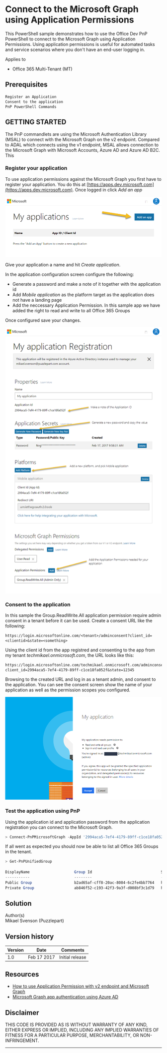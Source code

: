 # Connect to the Microsoft Graph using Application Permissions

This PowerShell sample demonstrates how to use the Office Dev PnP PowerShell to connect to the Microsoft Graph
using Application Permissions. Using application permissions is useful for automated tasks
and service scenarios where you don't have an end-user logging in.

Applies to


- Office 365 Multi-Tenant (MT)

## Prerequisites ##
	Register an Application
	Consent to the application
	PnP PowerShell Commands

## GETTING STARTED ##
The PnP commandlets are using the Microsoft Authentication Library (MSAL) to connect with the Microsoft Graph on the v2 endpoint. Compared to ADAL
which connects using the v1 endpoint, MSAL allows connection to the Microsoft Graph with Microsoft Accounts, Azure AD and Azure AD B2C. This

### Register your application
To use application permissions against the Microsoft Graph you first have to register your application.
You do this at [https://apps.dev.microsoft.com](https://apps.dev.microsoft.com). Once logged in click
*Add an app*

![alt text][Screen1]

Give your application a name and hit *Create application*.

In the application configuration screen configure the following:
* Generate a password and make a note of it together with the application id
* Add *Mobile application* as the platform target as the application does not have a landing page
* Add the neccessary Application Permission. In this sample app we have added the right to read and
write to all Office 365 Groups

Once configured save your changes.

![alt text][Screen2]

[Screen1]: CreateApp-1.png "Add an app"
[Screen2]: CreateApp-2.png "Configure app"

### Consent to the application

In this sample the Group.ReadWrite.All application permission require admin consent in a tenant
before it can be used. Create a consent URL like the following:

```
https://login.microsoftonline.com/<tenant>/adminconsent?client_id=<clientid>&state=<something>
```

Using the client id from the app registred and consenting to the app from my tenant *techmikael.onmicrosoft.com*,
the URL looks like this:

```
https://login.microsoftonline.com/techmikael.onmicrosoft.com/adminconsent?client_id=2994aca5-7ef4-4179-89ff-c1ce18fa052f&state=12345
```

Browsing to the created URL and log in as a tenant admin, and consent to the application. You
can see the consent screen show the name of your application as well as the permission scopes
you configured.

![alt text][Consent]

[Consent]: Consent.png "Consent application in tenant"

### Test the application using PnP
Using the application id and application password from the application registration you can
connect to the Microsoft Graph.

```PowerShell
> Connect-PnPMicrosoftGraph -AppId '2994aca5-7ef4-4179-89ff-c1ce18fa052f' -AppSecret 'NvgASDFS4564fas' -AADDomain 'techmikael.onmicrosoft.com'
```

If all went as expected you should now be able to list all Office 365 Groups in the tenant.

```PowerShell
> Get-PnPUnifiedGroup

DisplayName                    Group Id                               Site URL
-----------                    --------                               --------
Public Group                   b2ad65af-cff8-20ac-8084-6c2fe4bb7764   https://techmikael.sharepoint.com/s...
Private Group                  ab846f52-c193-42f3-9a3f-d008bf3c1d79   https://techmikael.sharepoint.com/s...
```


## Solution ##
Author(s)</br>
Mikael Svenson (Puzzlepart)

## Version history ##
Version  | Date | Comments
---------| -----| --------
1.0  | Feb 17 2017 | Initial release

## Resources ##
* [How to use Application Permission with v2 endpoint and Microsoft Graph][1]
* [Microsoft Graph app authentication using Azure AD][2]

[1]: https://blogs.msdn.microsoft.com/tsmatsuz/2016/10/07/application-permission-with-v2-endpoint-and-microsoft-graph/
[2]: https://graph.microsoft.io/en-us/docs/authorization/app_authorization

## **Disclaimer** 
THIS CODE IS PROVIDED AS IS WITHOUT WARRANTY OF ANY KIND, EITHER EXPRESS OR IMPLIED, INCLUDING ANY IMPLIED WARRANTIES OF FITNESS FOR A PARTICULAR PURPOSE, MERCHANTABILITY, OR NON-INFRINGEMENT.
________________________________________

